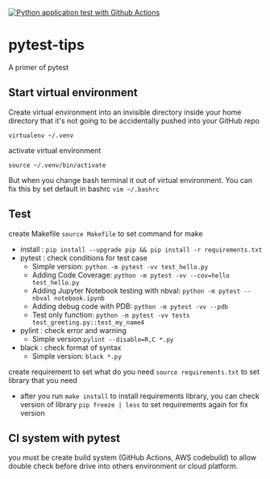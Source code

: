 [![Python application test with Github Actions](https://github.com/ThanatPay/pytest-tips/actions/workflows/test-ci.yml/badge.svg)](https://github.com/ThanatPay/pytest-tips/actions/workflows/test-ci.yml)
# pytest-tips
A primer of pytest

## Start virtual environment
Create virtual environment into an invisible directory inside your home directory that it's not going to be accidentally pushed into your GitHub repo
```
virtualenv ~/.venv
```
activate virtual environment
```
source ~/.venv/bin/activate
```
But when you change bash terminal it out of virtual environment. You can fix this by set default in bashrc
`vim ~/.bashrc`

## Test
create Makefile `source Makefile` to set command for make
- install : `pip install --upgrade pip && pip install -r requirements.txt`
- pytest  : check conditions for test case
    - Simple version: `python -m pytest -vv test_hello.py`
    - Adding Code Coverage: `python -m pytest -vv --cov=hello test_hello.py`
    - Adding Jupyter Notebook testing with nbval: `python -m pytest --nbval notebook.ipynb`
    - Adding debug code with PDB: `python -m pytest -vv --pdb`
    - Test only function: `python -m pytest -vv tests test_greeting.py::test_my_name4`
- pylint  : check error and warning
    - Simple version:`pylint --disable=R,C *.py`
- black   : check format of syntax
    - Simple version: `black *.py`

create requirement to set what do you need `source requirements.txt` to set library that you need
- after you run `make install` to install requirements library, you can check version of library `pip freeze | less` to set requirements again for fix version

## CI system with pytest
you must be create build system (GitHub Actions, AWS codebuild) to allow double check before drive into others environment or cloud platform.